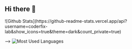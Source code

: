 ## Hi there 👋

<!--
**yanwangting/yanwangting** is a ✨ _special_ ✨ repository because its `README.md` (this file) appears on your GitHub profile.

Here are some ideas to get you started:

- 🔭 I’m currently working on ...
- 🌱 I’m currently learning ...
- 👯 I’m looking to collaborate on ...
- 🤔 I’m looking for help with ...
- 💬 Ask me about ...
- 📫 How to reach me: ...
- 😄 Pronouns: ...
- ⚡ Fun fact: ...
--> ![Github Stats](https://github-readme-stats.vercel.app/api?username=coderfix-lab&show_icons=true&theme=dark&count_private=true)

--> ![Most Used Languages](https://github-readme-stats.vercel.app/api/top-langs/?username=yanwangting&theme=dark&layout=compact)



